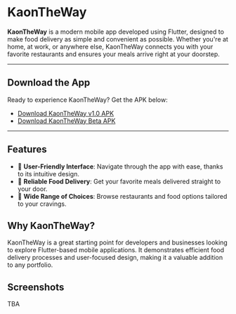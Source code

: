 # KaonTheWay  

**KaonTheWay** is a modern mobile app developed using Flutter, designed to make food delivery as simple and convenient as possible. Whether you're at home, at work, or anywhere else, KaonTheWay connects you with your favorite restaurants and ensures your meals arrive right at your doorstep.  

---

## Download the App  
Ready to experience KaonTheWay? Get the APK below:  
- [Download KaonTheWay v1.0 APK](https://github.com/gemfelixotadoy/kaontheway/releases/download/v1.0.0/app-release.apk)  
- [Download KaonTheWay Beta APK](https://github.com/gemfelixotadoy/kaontheway/releases/download/v1.0.0/app-release.apk) 

---

## Features  
- 📱 **User-Friendly Interface**: Navigate through the app with ease, thanks to its intuitive design.  
- 🚚 **Reliable Food Delivery**: Get your favorite meals delivered straight to your door.  
- 🍴 **Wide Range of Choices**: Browse restaurants and food options tailored to your cravings.  

## Why KaonTheWay?  
KaonTheWay is a great starting point for developers and businesses looking to explore Flutter-based mobile applications. It demonstrates efficient food delivery processes and user-focused design, making it a valuable addition to any portfolio.  

## Screenshots  
TBA
